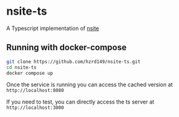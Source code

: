 # nsite-ts

A Typescript implementation of [nsite](https://github.com/lez/nsite)

## Running with docker-compose

```sh
git clone https://github.com/hzrd149/nsite-ts.git
cd nsite-ts
docker compose up
```

Once the service is running you can access the cached version at `http://localhost:8080`

If you need to test, you can directly access the ts server at `http://localhost:3000`
